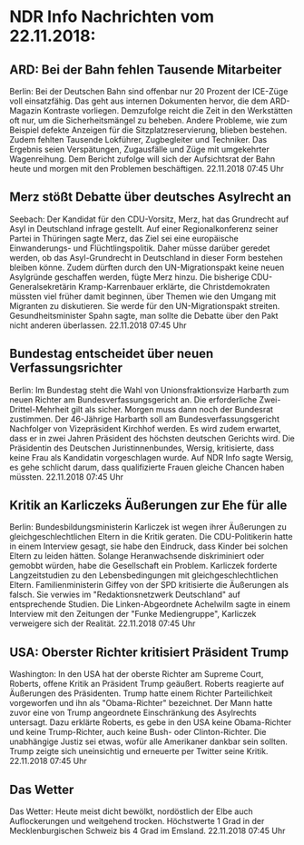 # NDR Info Nachrichten vom 22.11.2018:


## ARD: Bei der Bahn fehlen Tausende Mitarbeiter
Berlin: Bei der Deutschen Bahn sind offenbar nur 20 Prozent der ICE-Züge voll einsatzfähig. Das geht aus internen Dokumenten hervor, die dem ARD-Magazin Kontraste vorliegen. Demzufolge reicht die Zeit in den Werkstätten oft nur, um die Sicherheitsmängel zu beheben. Andere Probleme, wie zum Beispiel defekte Anzeigen für die Sitzplatzreservierung, blieben bestehen. Zudem fehlten Tausende Lokführer, Zugbegleiter und Techniker. Das Ergebnis seien Verspätungen, Zugausfälle und Züge mit umgekehrter Wagenreihung. Dem Bericht zufolge will sich der Aufsichtsrat der Bahn heute und morgen mit den Problemen beschäftigen. 22.11.2018 07:45 Uhr 

## Merz stößt Debatte über deutsches Asylrecht an
Seebach:	Der Kandidat für den CDU-Vorsitz, Merz, hat das Grundrecht auf Asyl in Deutschland infrage gestellt. Auf einer Regionalkonferenz seiner Partei in Thüringen sagte Merz, das Ziel sei eine europäische Einwanderungs- und Flüchtlingspolitik. Daher müsse darüber geredet werden, ob das Asyl-Grundrecht in Deutschland in dieser Form bestehen bleiben könne. Zudem dürften durch den UN-Migrationspakt keine neuen Asylgründe geschaffen werden, fügte Merz hinzu. Die bisherige CDU-Generalsekretärin Kramp-Karrenbauer erklärte, die Christdemokraten müssten viel früher damit beginnen, über Themen wie den Umgang mit Migranten zu diskutieren. Sie werde für den UN-Migrationspakt streiten. Gesundheitsminister Spahn sagte, man sollte die Debatte über den Pakt nicht anderen überlassen. 22.11.2018 07:45 Uhr 

## Bundestag entscheidet über neuen Verfassungsrichter
Berlin: Im Bundestag steht die Wahl von Unionsfraktionsvize Harbarth zum neuen Richter am Bundesverfassungsgericht an. Die erforderliche Zwei-Drittel-Mehrheit gilt als sicher. Morgen muss dann noch der Bundesrat zustimmen. Der 46-Jährige Harbarth soll am Bundesverfassungsgericht Nachfolger von Vizepräsident Kirchhof werden. Es wird zudem erwartet, dass er in zwei Jahren Präsident des höchsten deutschen Gerichts wird. Die Präsidentin des Deutschen Juristinnenbundes, Wersig, kritisierte, dass keine Frau als Kandidatin vorgeschlagen wurde. Auf NDR Info sagte Wersig, es gehe schlicht darum, dass qualifizierte Frauen gleiche Chancen haben müssten. 22.11.2018 07:45 Uhr 

## Kritik an Karliczeks Äußerungen zur Ehe für alle
Berlin: Bundesbildungsministerin Karliczek ist wegen ihrer Äußerungen zu gleichgeschlechtlichen Eltern in die Kritik geraten. Die CDU-Politikerin hatte in einem Interview gesagt, sie habe den Eindruck, dass Kinder bei solchen Eltern zu leiden hätten. Solange Heranwachsende diskriminiert oder gemobbt würden, habe die Gesellschaft ein Problem. Karliczek forderte Langzeitstudien zu den Lebensbedingungen mit gleichgeschlechtlichen Eltern. Familienministerin Giffey von der SPD kritisierte die Äußerungen als falsch. Sie verwies im "Redaktionsnetzwerk Deutschland" auf entsprechende Studien. Die Linken-Abgeordnete Achelwilm sagte in einem Interview mit den Zeitungen der "Funke Mediengruppe", Karliczek verweigere sich der Realität. 22.11.2018 07:45 Uhr 

## USA: Oberster Richter kritisiert Präsident Trump
Washington: In den USA hat der oberste Richter am Supreme Court, Roberts, offene Kritik an Präsident Trump geäußert. Roberts reagierte auf Äußerungen des Präsidenten. Trump hatte einem Richter Parteilichkeit vorgeworfen und ihn als "Obama-Richter" bezeichnet. Der Mann hatte zuvor eine von Trump angeordnete Einschränkung des Asylrechts untersagt. Dazu erklärte Roberts, es gebe in den USA keine Obama-Richter und keine Trump-Richter, auch keine Bush- oder Clinton-Richter. Die unabhängige Justiz sei etwas, wofür alle Amerikaner dankbar sein sollten. Trump zeigte sich uneinsichtig und erneuerte per Twitter seine Kritik. 22.11.2018 07:45 Uhr 

## Das Wetter
Das Wetter:
Heute meist dicht bewölkt, nordöstlich der Elbe auch Auflockerungen und weitgehend trocken. Höchstwerte 1 Grad in der Mecklenburgischen Schweiz bis 4 Grad im Emsland. 22.11.2018 07:45 Uhr 
